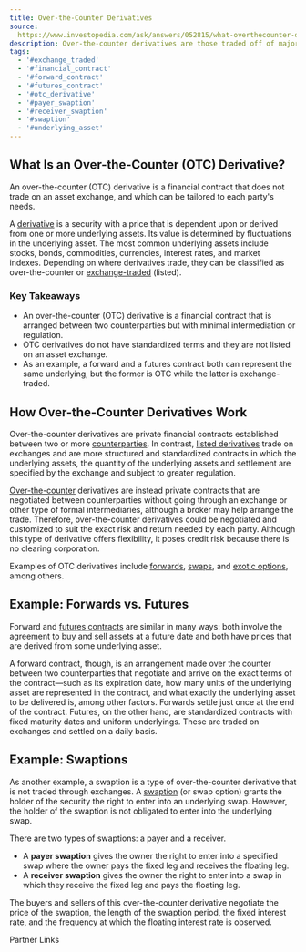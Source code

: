 ```yaml
---
title: Over-the-Counter Derivatives
source: 
  https://www.investopedia.com/ask/answers/052815/what-overthecounter-derivative.asp
description: Over-the-counter derivatives are those traded off of major exchanges.
tags:
  - '#exchange_traded'
  - '#financial_contract'
  - '#forward_contract'
  - '#futures_contract'
  - '#otc_derivative'
  - '#payer_swaption'
  - '#receiver_swaption'
  - '#swaption'
  - '#underlying_asset'
---
```

## What Is an Over-the-Counter (OTC) Derivative?

An over-the-counter (OTC) derivative is a financial contract that does not trade on an asset exchange, and which can be tailored to each party's needs.

A [derivative](https://www.investopedia.com/terms/d/derivative.asp) is a security with a price that is dependent upon or derived from one or more underlying assets. Its value is determined by fluctuations in the underlying asset. The most common underlying assets include stocks, bonds, commodities, currencies, interest rates, and market indexes. Depending on where derivatives trade, they can be classified as over-the-counter or [exchange-traded](https://www.investopedia.com/terms/e/exchange-traded-derivative.asp) (listed).

### Key Takeaways

- An over-the-counter (OTC) derivative is a financial contract that is arranged between two counterparties but with minimal intermediation or regulation.
- OTC derivatives do not have standardized terms and they are not listed on an asset exchange.
- As an example, a forward and a futures contract both can represent the same underlying, but the former is OTC while the latter is exchange-traded.

## How Over-the-Counter Derivatives Work

Over-the-counter derivatives are private financial contracts established between two or more [counterparties](https://www.investopedia.com/terms/c/counterparty.asp). In contrast, [listed derivatives](https://www.investopedia.com/terms/e/exchange-traded-derivative.asp) trade on exchanges and are more structured and standardized contracts in which the underlying assets, the quantity of the underlying assets and settlement are specified by the exchange and subject to greater regulation.

[Over-the-counter](https://www.investopedia.com/terms/o/otc.asp) derivatives are instead private contracts that are negotiated between counterparties without going through an exchange or other type of formal intermediaries, although a broker may help arrange the trade. Therefore, over-the-counter derivatives could be negotiated and customized to suit the exact risk and return needed by each party. Although this type of derivative offers flexibility, it poses credit risk because there is no clearing corporation.

Examples of OTC derivatives include [forwards](https://www.investopedia.com/articles/active-trading/102313/why-forward-contracts-are-foundation-all-derivatives.asp), [swaps](https://www.investopedia.com/terms/s/swap.asp), and [exotic options](https://www.investopedia.com/terms/e/exoticoption.asp), among others.

## Example: Forwards vs. Futures

Forward and [futures contracts](https://www.investopedia.com/terms/f/futurescontract.asp) are similar in many ways: both involve the agreement to buy and sell assets at a future date and both have prices that are derived from some underlying asset.

A forward contract, though, is an arrangement made over the counter between two counterparties that negotiate and arrive on the exact terms of the contract—such as its expiration date, how many units of the underlying asset are represented in the contract, and what exactly the underlying asset to be delivered is, among other factors. Forwards settle just once at the end of the contract. Futures, on the other hand, are standardized contracts with fixed maturity dates and uniform underlyings. These are traded on exchanges and settled on a daily basis.

## Example: Swaptions

As another example, a swaption is a type of over-the-counter derivative that is not traded through exchanges. A [swaption](https://www.investopedia.com/terms/s/swaption.asp) (or swap option) grants the holder of the security the right to enter into an underlying swap. However, the holder of the swaption is not obligated to enter into the underlying swap.

There are two types of swaptions: a payer and a receiver.

- A **payer swaption** gives the owner the right to enter into a specified swap where the owner pays the fixed leg and receives the floating leg.
- A **receiver swaption** gives the owner the right to enter into a swap in which they receive the fixed leg and pays the floating leg.

The buyers and sellers of this over-the-counter derivative negotiate the price of the swaption, the length of the swaption period, the fixed interest rate, and the frequency at which the floating interest rate is observed.

Partner Links